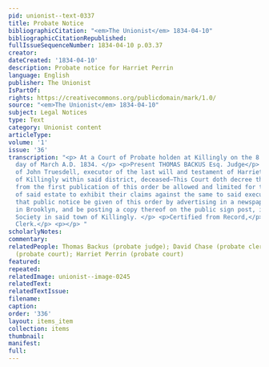 ```yaml
---
pid: unionist--text-0337
title: Probate Notice
bibliographicCitation: "<em>The Unionist</em> 1834-04-10"
bibliographicCitationRepublished: 
fullIssueSequenceNumber: 1834-04-10 p.03.37
creator: 
dateCreated: '1834-04-10'
description: Probate notice for Harriet Perrin
language: English
publisher: The Unionist
IsPartOf: 
rights: https://creativecommons.org/publicdomain/mark/1.0/
source: "<em>The Unionist</em> 1834-04-10"
subject: Legal Notices
type: Text
category: Unionist content
articleType: 
volume: '1'
issue: '36'
transcription: "<p> At a Court of Probate holden at Killingly on the 8 <sup>th</sup>
  day of March A.D. 1834. </p> <p>Present THOMAS BACKUS Esq. Judge</p> <p> On motion
  of John Truesdell, executor of the last will and testament of Harriet Perrin late
  of Killingly within said district, deceased—This Court doth decree that six months
  from the first publication of this order be allowed and limited for the creditors
  of said estate to exhibit their claims against the same to said executor—And directs
  that public notice be given of this order by advertising in a newspaper published
  in Brooklyn, and be posting a copy thereof on the public sign post, in the East
  Society in said town of Killingly. </p> <p>Certified from Record,</p> <p>DAVID CHASE,
  Clerk.</p> <p></p> "
scholarlyNotes: 
commentary: 
relatedPeople: Thomas Backus (probate judge); David Chase (probate clerk); John Truesdell
  (probate court); Harriet Perrin (probate court)
featured: 
repeated: 
relatedImage: unionist--image-0245
relatedText: 
relatedTextIssue: 
filename: 
caption: 
order: '336'
layout: items_item
collection: items
thumbnail: 
manifest: 
full: 
---
```

